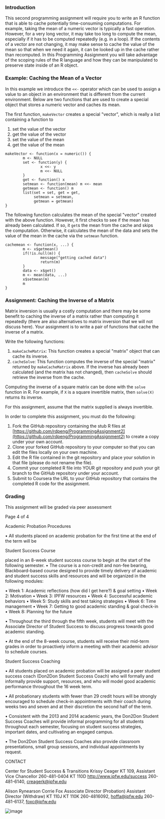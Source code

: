 ### Introduction

This second programming assignment will require you to write an R
function that is able to cache potentially time-consuming computations.
For example, taking the mean of a numeric vector is typically a fast
operation. However, for a very long vector, it may take too long to
compute the mean, especially if it has to be computed repeatedly (e.g.
in a loop). If the contents of a vector are not changing, it may make
sense to cache the value of the mean so that when we need it again, it
can be looked up in the cache rather than recomputed. In this
Programming Assignment you will take advantage of the scoping rules of
the R language and how they can be manipulated to preserve state inside
of an R object.

### Example: Caching the Mean of a Vector

In this example we introduce the `<<-` operator which can be used to
assign a value to an object in an environment that is different from the
current environment. Below are two functions that are used to create a
special object that stores a numeric vector and caches its mean.

The first function, `makeVector` creates a special "vector", which is
really a list containing a function to

1.  set the value of the vector
2.  get the value of the vector
3.  set the value of the mean
4.  get the value of the mean

<!-- -->

    makeVector <- function(x = numeric()) {
            m <- NULL
            set <- function(y) {
                    x <<- y
                    m <<- NULL
            }
            get <- function() x
            setmean <- function(mean) m <<- mean
            getmean <- function() m
            list(set = set, get = get,
                 setmean = setmean,
                 getmean = getmean)
    }

The following function calculates the mean of the special "vector"
created with the above function. However, it first checks to see if the
mean has already been calculated. If so, it `get`s the mean from the
cache and skips the computation. Otherwise, it calculates the mean of
the data and sets the value of the mean in the cache via the `setmean`
function.

    cachemean <- function(x, ...) {
            m <- x$getmean()
            if(!is.null(m)) {
                    message("getting cached data")
                    return(m)
            }
            data <- x$get()
            m <- mean(data, ...)
            x$setmean(m)
            m
    }

### Assignment: Caching the Inverse of a Matrix

Matrix inversion is usually a costly computation and there may be some
benefit to caching the inverse of a matrix rather than computing it
repeatedly (there are also alternatives to matrix inversion that we will
not discuss here). Your assignment is to write a pair of functions that
cache the inverse of a matrix.

Write the following functions:

1.  `makeCacheMatrix`: This function creates a special "matrix" object
    that can cache its inverse.
2.  `cacheSolve`: This function computes the inverse of the special
    "matrix" returned by `makeCacheMatrix` above. If the inverse has
    already been calculated (and the matrix has not changed), then
    `cacheSolve` should retrieve the inverse from the cache.

Computing the inverse of a square matrix can be done with the `solve`
function in R. For example, if `X` is a square invertible matrix, then
`solve(X)` returns its inverse.

For this assignment, assume that the matrix supplied is always
invertible.

In order to complete this assignment, you must do the following:

1.  Fork the GitHub repository containing the stub R files at
    [https://github.com/rdpeng/ProgrammingAssignment2](https://github.com/rdpeng/ProgrammingAssignment2)
    to create a copy under your own account.
2.  Clone your forked GitHub repository to your computer so that you can
    edit the files locally on your own machine.
3.  Edit the R file contained in the git repository and place your
    solution in that file (please do not rename the file).
4.  Commit your completed R file into YOUR git repository and push your
    git branch to the GitHub repository under your account.
5.  Submit to Coursera the URL to your GitHub repository that contains
    the completed R code for the assignment.

### Grading

This assignment will be graded via peer assessment












 
Page 4 of 4

Academic Probation Procedures

• All students placed on academic probation for the first time at the end of the term will be 

Student Success Course

placed in an 8-week student success course to begin at the start of the following semester. 
• The course is a non-credit and non-fee bearing, Blackboard-based course designed to provide timely delivery of academic and student success skills and resources and will be organized in the following modules: 

• Week 1: Academic reflections (how did I get here?) & goal setting 
• Week 2: Motivation 
• Week 3: IPFW resources 
• Week 4: Successful academic behaviors 
• Week 5: Study skills and test taking strategies 
• Week 6: Time management 
• Week 7: Getting to good academic standing & goal check-in 
• Week 8: Planning for the future 

• Throughout the third through the fifth week, students will meet with the Associate Director of Student Success to discuss progress towards good academic standing. 

• At the end of the 8-week course, students will receive their mid-term grades in order to 
  proactively inform a meeting with their academic advisor to schedule courses. 

  Student Success Coaching

• All students placed on academic probation will be assigned a peer student success coach 
(Don2Don Student Success Coach) who will formally and informally provide support, resources, and who will model good academic performance throughout the 16 week term. 

• All probationary students with fewer than 29 credit hours will be strongly encouraged to schedule check-in appointments with their coach during weeks two and seven and at their discretion the second half of the term. 

• Consistent with the 2013 and 2014 academic years, the Don2Don Student Success Coaches will provide informal programming for all students throughout each semester, focusing on student success strategies, important dates, and cultivating an engaged campus. 

• The Don2Don Student Success Coaches also provide classroom presentations, small 
group sessions, and individual appointments by request. 

CONTACT 

Center for Student Success & Transitions 		Krissy Ceager 
KT 109,							Assistant Vice Chancellor 
260-481-0404 						KT 110D 
http://www.ipfw.edu/success 				260-481-6140, creagerk@ipfw.edu 

Alison Rynearson 					Corrie Fox 
Associate Director (Probation) 				Assistant Director (Withdraw) 
KT 110J 						KT 110K 
260-4816092, hoffa@ipfw.edu 				260-481-6137, foxc@ipfw.edu

![image](https://user-images.githubusercontent.com/87285373/125389034-6a4ba600-e355-11eb-9603-7052acf9c33a.png)

